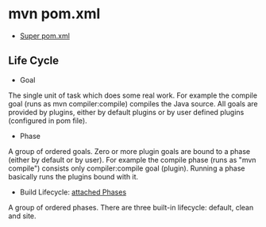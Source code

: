 # mvn pom.xml
- [ Super pom.xml ](https://maven.apache.org/ref/3.6.3/maven-model-builder/super-pom.html)

## Life Cycle
- Goal 

The single unit of task which does some real work. For example the compile goal (runs as  mvn compiler:compile) compiles the Java source. 
All goals are provided by plugins, either by default plugins or by user defined plugins (configured in pom file).

- Phase

A group of ordered goals. Zero or more plugin goals are bound to a phase (either by default or by user). 
For example the compile phase (runs as "mvn compile") consists only compiler:compile goal (plugin). 
Running a phase basically runs the plugins bound with it.

- Build Lifecycle: [ attached Phases ](http://maven.apache.org/guides/introduction/introduction-to-the-lifecycle.html#Lifecycle%5FReference)

A group of ordered phases. There are three built-in lifecycle: default, clean and site. 


